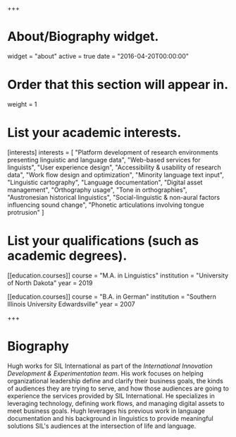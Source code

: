 +++
# About/Biography widget.
widget = "about"
active = true
date = "2016-04-20T00:00:00"

# Order that this section will appear in.
weight = 1

# List your academic interests.
[interests]
  interests = [
  "Platform development of research environments presenting linguistic and language data",
  "Web-based services for linguists",
  "User experience design",
  "Accessibility & usability of research data",
  "Work flow design and optimization",
  "Minority language text input",
  "Linguistic cartography",
  "Language documentation",
  "Digital asset management",
  "Orthography usage",
  "Tone in orthographies",
  "Austronesian historical linguistics",
  "Social-linguistic & non-aural factors influencing sound change",
  "Phonetic articulations involving tongue protrusion"
  ]

# List your qualifications (such as academic degrees).
[[education.courses]]
  course = "M.A. in Linguistics"
  institution = "University of North Dakota"
  year = 2019

[[education.courses]]
  course = "B.A. in German"
  institution = "Southern Illinois University Edwardsville"
  year = 2007

+++

# Biography
Hugh works for SIL International as part of the _International Innovation Development & Experimentation team_. His work focuses on helping organizational leadership define and clarify their business goals, the kinds of audiences they are trying to serve, and how those audiences are going to experience the services provided by SIL International. He specializes in leveraging technology, defining work flows, and managing digital assets to meet business goals. Hugh leverages his previous work in language documentation and his background in linguistics to provide meaningful solutions SIL's audiences at the intersection of life and language.
